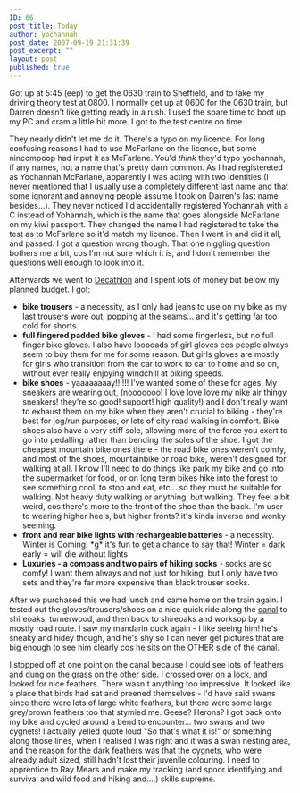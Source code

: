 ```yaml
---
ID: 66
post_title: Today
author: yochannah
post_date: 2007-09-19 21:31:39
post_excerpt: ""
layout: post
published: true
---
```

Got up at 5:45 (eep) to get the 0630 train to Sheffield, and to take my driving theory test at 0800. I normally get up at 0600 for the 0630 train, but Darren doesn't like getting ready in a rush. I used the spare time to boot up my PC and cram a little bit more. I got to the test centre on time. 

They nearly didn't let me do it. There's a typo on my licence. For long confusing reasons I had to use McFarlane on the licence, but some nincompoop had input it as McFarlene. You'd <i>think</i> they'd typo yochannah, if any names, not a name that's pretty darn common. As I had registereted as Yochannah McFarlane, apparently I was acting with two identities (I never mentioned that I usually use a completely different last name and that some ignorant and annoying people assume I took on Darren's last name besides...). They never noticed I'd accidentally registered Yochannah with a C instead of Yohannah, which is the name that goes alongside McFarlane on my kiwi passport. They changed the name I had registered to take the test as to McFarlene so it'd match my licence. Then I went in and did it all, and passed. I got a question wrong though. That one niggling question bothers me a bit, cos I'm not sure which it is, and I don't remember the questions well enough to look into it.

Afterwards we went to <a href="http://www.decathlon.co.uk/EN/index.html">Decathlon</a> and I spent lots of money but below my planned budget. I got: 
<ul>
<li><b>bike trousers</b> - a necessity, as I only had jeans to use on my bike as my last trousers wore out, popping at the seams... and it's getting far too cold for shorts. </li> 
<li><b>full fingered padded bike gloves</b> - I had some fingerless, but no full finger bike gloves. I also have looooads of girl gloves cos people always seem to buy them for me for some reason. But girls gloves are mostly for girls who transition from the car to work to car to home and so on, without ever really enjoying windchill at biking speeds. </li>
<li><b>bike shoes</b> - yaaaaaaaay!!!!!! I've wanted some of these for ages. My sneakers are wearing out, (nooooooo! I love love love my nike air thingy sneakers! they're so good! support! high quality!) and I don't really want to exhaust them on my bike when they aren't crucial to biking - they're best for jog/run purposes, or lots of city road walking in comfort. Bike shoes also have a very stiff sole, allowing more of the force you exert to go into pedalling rather than bending the soles of the shoe. I got the cheapest mountain bike ones there - the road bike ones weren't comfy, and most of the shoes, mountainbike or road bike, weren't designed for walking at all. I know I'll need to do things like park my bike and go into the supermarket for food, or on long term bikes hike into the forest to see something cool, to stop and eat, etc... so they must be suitable for walking. Not heavy duty walking or anything, but walking. They feel a bit weird, cos there's more to the front of the shoe than the back. I'm user to wearing higher heels, but higher fronts? it's kinda inverse and wonky seeming. </li>
<li><b>front and rear bike lights with rechargeable batteries</b> - a necessity. Winter is Coming! *g* it's fun to get a chance to say that! Winter = dark early = will die without lights</li> 
<li><b>Luxuries - a compass and two pairs of hiking socks</b> - socks are so comfy! I want them always and not just for hiking, but I only have two sets and they're far more expensive than black trouser socks. </li>
</ul>

After we purchased this we had lunch and came home on the train again. I tested out the gloves/trousers/shoes on a nice  quick ride along the <a href="http://www.chesterfield-canal-trust.org.uk/maps/Canal-map.jpg">canal</a> to shireoaks, turnerwood,  and then back to shireoaks and worksop by a mostly road route. I saw my mandarin duck again - I like seeing him! he's sneaky and hidey though, and he's shy so I can never get pictures that are big enough to see him clearly cos he sits on the OTHER side of the canal. 

I stopped off at one point on the canal because I could see lots of feathers and dung on the grass on the other side. I crossed over on a lock, and looked for nice feathers. There wasn't anything too impressive. It looked like a place that birds had sat and preened themselves - I'd have said swans since there were lots of large white feathers, but there were some large grey/brown feathers too that stymied me. Geese? Herons? I got back onto my bike and cycled around a bend to encounter... two swans and two cygnets! I actually yelled quote loud "So that's what it is!" or something along those lines, when I realised I was right and it was a swan nesting area, and the reason for the dark feathers was that the cygnets, who were already adult sized, still hadn't lost their juvenile colouring. I need to apprentice to Ray Mears and make my tracking (and spoor identifying and survival and wild food and hiking and....) skills supreme.